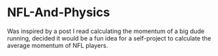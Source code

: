 # NFL-And-Physics
Was inspired by a post I read calculating the momentum of a big dude running, decided it would be a fun idea for a self-project to calculate the average momentum of NFL players.
